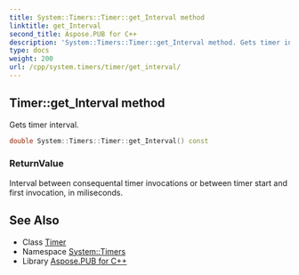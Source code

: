 ```yaml
---
title: System::Timers::Timer::get_Interval method
linktitle: get_Interval
second_title: Aspose.PUB for C++
description: 'System::Timers::Timer::get_Interval method. Gets timer interval in C++.'
type: docs
weight: 200
url: /cpp/system.timers/timer/get_interval/
---
```

## Timer::get_Interval method


Gets timer interval.

```cpp
double System::Timers::Timer::get_Interval() const
```


### ReturnValue

Interval between consequental timer invocations or between timer start and first invocation, in miliseconds.

## See Also

* Class [Timer](../)
* Namespace [System::Timers](../../)
* Library [Aspose.PUB for C++](../../../)

